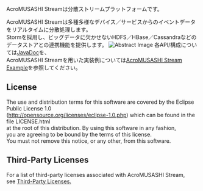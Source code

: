 AcroMUSASHI Streamは分散ストリームプラットフォームです。

AcroMUSASHI Streamは多種多様なデバイス／サービスからのイベントデータをリアルタイムに分散処理します。  
Stormを採用し、ビッグデータに欠かせないHDFS／HBase／Cassandraなどのデータストアとの連携機能を提供します。
![Abstract Image](http://acromusashi.github.com/acromusashi-stream/images/AcroMUSASHIStreamAbstract.png)
各API/構成については[JavaDoc](http://acromusashi.github.com/acromusashi-stream/javadoc-1.0.0/)を、  
AcroMUSASHI Streamを用いた実装例については<a href="https://github.com/acromusashi/acromusashi-stream-example">AcroMUSASHI Stream Example</a>を参照してください。

## License
The use and distribution terms for this software are covered by the Eclipse Public License 1.0  
(http://opensource.org/licenses/eclipse-1.0.php) which can be found in the file LICENSE.html   
at the root of this distribution. By using this software in any fashion,   
you are agreeing to be bound by the terms of this license.   
You must not remove this notice, or any other, from this software.

## Third-Party Licenses

For a list of third-party licenses associated with AcroMUSASHI Stream,  
see <a href="https://github.com/acromusashi/acromusashi-stream/wiki/Library-License">Third-Party Licenses.<a/>

